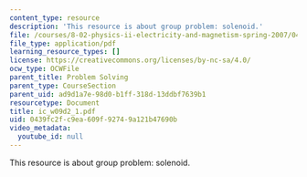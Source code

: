 ```yaml
---
content_type: resource
description: 'This resource is about group problem: solenoid.'
file: /courses/8-02-physics-ii-electricity-and-magnetism-spring-2007/0439fc2fc9ea609f92749a121b47690b_ic_w09d2_1.pdf
file_type: application/pdf
learning_resource_types: []
license: https://creativecommons.org/licenses/by-nc-sa/4.0/
ocw_type: OCWFile
parent_title: Problem Solving
parent_type: CourseSection
parent_uid: ad9d1a7e-98d0-b1ff-318d-13ddbf7639b1
resourcetype: Document
title: ic_w09d2_1.pdf
uid: 0439fc2f-c9ea-609f-9274-9a121b47690b
video_metadata:
  youtube_id: null
---
```

This resource is about group problem: solenoid.